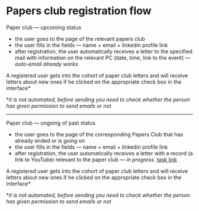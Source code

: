 # Papers club registration flow

Paper club — upcoming status

- the user goes to the page of the relevant papers club
- the user fills in the fields — name + email + linkedin profile link
- after registration, the user automatically receives a letter to the specified mail with information on the relevant PC (date, time, link to the event) — *auto-email already works*

A registered user gets into the cohort of paper club letters and will receive letters about new ones if he clicked on the appropriate check box in the interface*

**it is not automated, before sending you need to check whether the person has given permission to send emails or not*

---

Paper club —  ongoing of past status

- the user goes to the page of the corresponding Papers Club that has already ended or is going on
- the user fills in the fields — name + email + linkedin profile link
- after registration, the user automatically receives a letter with a record (a link to YouTube) relevant to the paper club — *in progress*. [task link](https://www.notion.so/Add-parameters-for-Sendpuls-inactive-statuses-for-PC-2167908d52f649f08a4a6dd61c3c2d94?pvs=21)

A registered user gets into the cohort of paper club letters and will receive letters about new ones if he clicked on the appropriate check box in the interface*

**it is not automated, before sending you need to check whether the person has given permission to send emails or not*